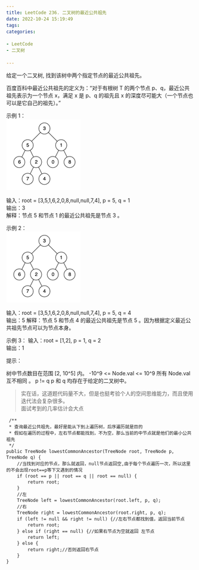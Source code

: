 ```yaml
---
title: LeetCode 236. 二叉树的最近公共祖先
date: 2022-10-24 15:19:49
tags:
categories:

- LeetCode
- 二叉树

---
```


给定一个二叉树, 找到该树中两个指定节点的最近公共祖先。

百度百科中最近公共祖先的定义为：“对于有根树 T 的两个节点 p、q，最近公共祖先表示为一个节点 x，满足 x 是 p、q 的祖先且 x 的深度尽可能大（一个节点也可以是它自己的祖先）。”

<!--more-->

示例 1：  
![](../images/leetcode236/binarytree.png)

输入：root = [3,5,1,6,2,0,8,null,null,7,4], p = 5, q = 1  
输出：3  
解释：节点 5 和节点 1 的最近公共祖先是节点 3 。

示例 2：  
![](../images/leetcode236/binarytree.png)

输入：root = [3,5,1,6,2,0,8,null,null,7,4], p = 5, q = 4  
输出：5
解释：节点 5 和节点 4 的最近公共祖先是节点 5 。因为根据定义最近公共祖先节点可以为节点本身。

示例 3：
输入：root = [1,2], p = 1, q = 2  
输出：1

提示：

树中节点数目在范围 [2, 10^5] 内。
-10^9 <= Node.val <= 10^9
所有 Node.val 互不相同 。
p != q
p 和 q 均存在于给定的二叉树中。

> 实在话，这道题代码量不大，但是也挺考验个人的空间思维能力，而且使用迭代法会复杂很多。  
> 面试考到的几率估计会大点

```
 /**
 * 查询最近公共祖先，最好是能从下到上遍历树，后序遍历就是目的
 * 假如在遍历的过程中，左右节点都能找到，不为空，那么当前的中节点就是他们的最小公共祖先
 */
public TreeNode lowestCommonAncestor(TreeNode root, TreeNode p, TreeNode q) {
    //当找到对应的节点，那么就返回，null节点返回空,由于每个节点遍历一次，所以这里的不会出现root==p等下又遇到的情况
    if (root == p || root == q || root == null) {
        return root;
    }
    //左
    TreeNode left = lowestCommonAncestor(root.left, p, q);
    //右
    TreeNode right = lowestCommonAncestor(root.right, p, q);
    if (left != null && right != null) {//左右节点都找到值，返回当前节点
        return root;
    } else if (right == null) {//如果右节点为空就返回 左节点
        return left;
    } else {
        return right;//否则返回右节点
    }
}

```
